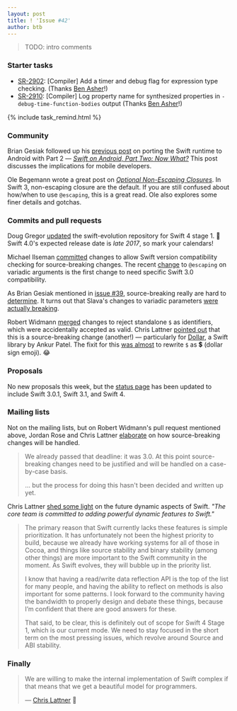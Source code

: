 ```yaml
---
layout: post
title: ! 'Issue #42'
author: btb
---
```


> TODO: intro comments

<!--excerpt-->

### Starter tasks

- [SR-2902](https://bugs.swift.org/browse/SR-2902): [Compiler] Add a timer and debug flag for expression type checking. (Thanks [Ben Asher](https://twitter.com/benasher44/status/785192508158377984)!)
- [SR-2910](https://bugs.swift.org/browse/SR-2910): [Compiler] Log property name for synthesized properties in `-debug-time-function-bodies` output (Thanks [Ben Asher](https://twitter.com/benasher44/status/785578563084791808)!)

{% include task_remind.html %}

### Community

Brian Gesiak followed up his [previous post](http://modocache.io/how-to-port-the-swift-runtime-to-android) on porting the Swift runtime to Android with Part 2 &mdash; [*Swift on Android, Part Two: Now What?*](http://modocache.io/swift-on-android-now) This post discusses the implications for mobile developers.

Ole Begemann wrote a great post on [*Optional Non-Escaping Closures*](https://oleb.net/blog/2016/10/optional-non-escaping-closures/). In Swift 3, non-escaping closure are the default. If you are still confused about how/when to use `@escaping`, this is a great read. Ole also explores some finer details and gotchas.

### Commits and pull requests

Doug Gregor [updated](https://github.com/apple/swift-evolution/pull/541) the swift-evolution repository for Swift 4 stage 1. 🎉 Swift 4.0's expected release date is *late 2017*, so mark your calendars!

Michael Ilseman [committed](https://github.com/apple/swift/commit/12fb0bad7b00337c8a28eb9e0afd4b64e3ddfadc) changes to allow Swift version compatibility checking for source-breaking changes. The recent [change](https://github.com/apple/swift/pull/4878) to `@escaping` on variadic arguments is the first change to need specific Swift 3.0 compatibility.

As Brian Gesiak mentioned in [issue #39](/issue-39/), source-breaking really are hard to [determine](https://github.com/apple/swift/pull/4878#issuecomment-252695257). It turns out that Slava's changes to variadic parameters [were actually breaking](https://bugs.swift.org/browse/SR-2907).

Robert Widmann [merged](https://github.com/apple/swift/pull/3901) changes to reject standalone `$` as identifiers, which were accidentally accepted as valid. Chris Lattner [pointed out](https://github.com/apple/swift/pull/3901#issuecomment-253119293) that this is a source-breaking change (another!) &mdash; particularly for [Dollar](https://github.com/ankurp/Dollar), a Swift library by Ankur Patel. The fixit for this [was almost](https://github.com/apple/swift/pull/3901#issuecomment-253119293) to rewrite `$` as 💲 (dollar sign emoji). 😂

### Proposals

No new proposals this week, but the [status page](http://apple.github.io/swift-evolution/) has been updated to include Swift 3.0.1, Swift 3.1, and Swift 4.

### Mailing lists

Not on the mailing lists, but on Robert Widmann's pull request mentioned above, Jordan Rose and Chris Lattner [elaborate](https://github.com/apple/swift/pull/3901#issuecomment-253292871) on how source-breaking changes will be handled.

> We already passed that deadline: it was 3.0. At this point source-breaking changes need to be justified and will be handled on a case-by-case basis.
>
> ... but the process for doing this hasn't been decided and written up yet.

Chris Lattner [shed some light](https://lists.swift.org/pipermail/swift-evolution/Week-of-Mon-20160926/027337.html) on the future dynamic aspects of Swift. *"The core team is committed to adding powerful dynamic features to Swift."*

> The primary reason that Swift currently lacks these features is simple prioritization.  It has unfortunately not been the highest priority to build, because we already have working systems for all of those in Cocoa, and things like source stability and binary stability (among other things) are more important to the Swift community in the moment.  As Swift evolves, they will bubble up in the priority list.
>
> I know that having a read/write data reflection API is the top of the list for many people, and having the ability to reflect on methods is also important for some patterns.  I look forward to the community having the bandwidth to properly design and debate these things, because I’m confident that there are good answers for these.
>
> That said, to be clear, this is definitely out of scope for Swift 4 Stage 1, which is our current mode.  We need to stay focused in the short term on the most pressing issues, which revolve around Source and ABI stability.

### Finally

> We are willing to make the internal implementation of Swift complex if that means that we get a beautiful model for programmers.
>
> &mdash; [Chris Lattner](https://twitter.com/ericasadun/status/784528752822849536) 👏
